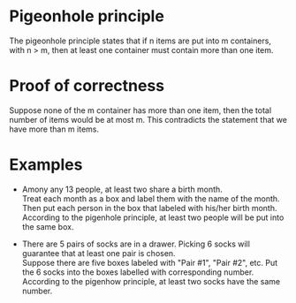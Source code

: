 # Pigeonhole principle
The pigeonhole principle states that if n items are put into m containers, with n > m, then at least one container must contain more than one item.

# Proof of correctness
Suppose none of the m container has more than one item, then the total number of items would be at most m. This contradicts the statement that we have more than m items.

# Examples
- Amony any 13 people, at least two share a birth month. </br>
  Treat each month as a box and label them with the name of the month. Then put each person in the box that labeled with his/her birth month. According to the pigenhole principle, at least two people will be put into the same box.
  
 - There are 5 pairs of socks are in a drawer. Picking 6 socks will guarantee that at least one pair is chosen. </br>
  Suppose there are five boxes labeled with "Pair #1", "Pair #2", etc. Put the 6 socks into the boxes labelled with corresponding number. According to the pigenhow principle, at least two socks have the same number.
